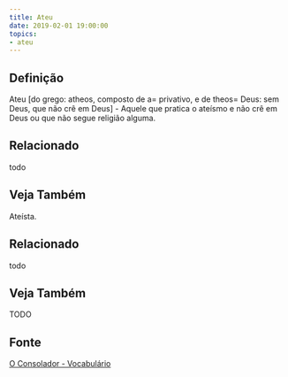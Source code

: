 ```yaml
---
title: Ateu
date: 2019-02-01 19:00:00
topics:
- ateu
---
```


## Definição
Ateu [do grego: atheos, composto de a= privativo, e de theos= Deus: sem Deus,
que não crê em Deus] - Aquele que pratica o ateísmo e não crê em Deus ou que
não segue religião alguma.

## Relacionado
todo

## Veja Também
Ateísta.

## Relacionado
todo

## Veja Também
TODO

## Fonte
[O Consolador - Vocabulário](http://www.oconsolador.com.br/linkfixo/vocabulario/principal.html)
